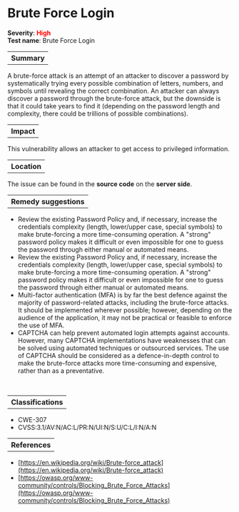 # Brute Force Login

<b>Severity</b>: <b><font color="red">High</font></b><br>
<b>Test name</b>: Brute Force Login

<table id="simple-table">
    <tr>
        <th><strong>Summary</strong></th>
    </tr>
</table>

A brute-force attack is an attempt of an attacker to discover a password by systematically trying every possible combination of letters, numbers, and symbols until revealing the correct combination. An attacker can always discover a password through the brute-force attack, but the downside is that it could take years to find it (depending on the password length and complexity, there could be trillions of possible combinations).

<table id="simple-table">
    <tr>
        <th><strong>Impact</strong></th>
    </tr>
</table>

This vulnerability allows an attacker to get access to privileged information.

<table id="simple-table">
    <tr>
        <th><strong>Location</strong></th>
    </tr>
</table>

The issue can be found in the **source code** on the **server side**.

<table id="simple-table">
    <tr>
        <th><strong>Remedy suggestions</strong></th>
    </tr>
</table>

* Review the existing Password Policy and, if necessary, increase the credentials complexity (length, lower/upper case, special symbols) to make brute-forcing a more time-consuming operation. A "strong" password policy makes it difficult or even impossible for one to guess the password through either manual or automated means.
* Review the existing Password Policy and, if necessary, increase the credentials complexity (length, lower/upper case, special symbols) to make brute-forcing a more time-consuming operation. A "strong" password policy makes it difficult or even impossible for one to guess the password through either manual or automated means.
* Multi-factor authentication (MFA) is by far the best defence against the majority of password-related attacks, including  the brute-force attacks. It should be implemented wherever possible; however, depending on the audience of the application, it may not be practical or feasible to enforce the use of MFA. 
* CAPTCHA can help prevent automated login attempts against accounts. However, many CAPTCHA implementations have weaknesses that can be solved using automated techniques or outsourced services. The use of CAPTCHA should be considered as a defence-in-depth control to make the brute-force attacks more time-consuming and expensive, rather than as a preventative.


<br>

<table id="simple-table">
    <tr>
        <th><strong>Classifications</strong></th>
    </tr>
</table>

* CWE-307
* CVSS:3.1/AV:N/AC:L/PR:N/UI:N/S:U/C:L/I:N/A:N 


<table id="simple-table">
    <tr>
        <th><strong>References</strong></th>
    </tr>
</table>

* [https://en.wikipedia.org/wiki/Brute-force_attack](https://en.wikipedia.org/wiki/Brute-force_attack)
* [https://owasp.org/www-community/controls/Blocking_Brute_Force_Attacks](https://owasp.org/www-community/controls/Blocking_Brute_Force_Attacks)
